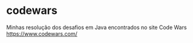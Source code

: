 # codewars
Minhas resolução dos desafios em Java encontrados no site Code Wars  https://www.codewars.com/
